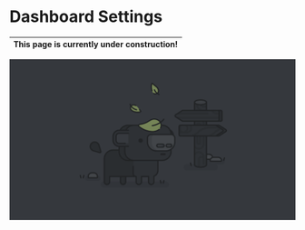 # Dashboard Settings

| **This page is currently under construction!** |
| :--- |


![](../.gitbook/assets/1_pbz1al7ucrieesvddppofg.png)

